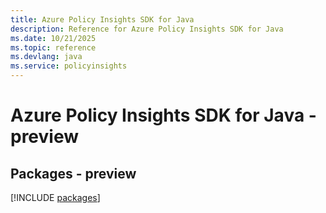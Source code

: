 ```yaml
---
title: Azure Policy Insights SDK for Java
description: Reference for Azure Policy Insights SDK for Java
ms.date: 10/21/2025
ms.topic: reference
ms.devlang: java
ms.service: policyinsights
---
```

# Azure Policy Insights SDK for Java - preview
## Packages - preview
[!INCLUDE [packages](policy-insights-index.md)]